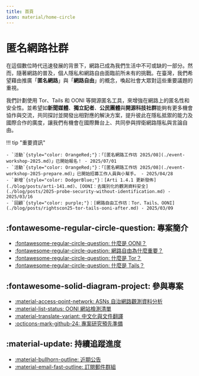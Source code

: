 ```yaml
---
title: 首頁
icon: material/home-circle
---
```

# 匿名網路社群

在這個數位時代迅速發展的背景下，網路已成為我們生活中不可或缺的一部分。然而，隨著網路的普及，個人隱私和網路自由面臨前所未有的挑戰。在臺灣，我們希望藉由推廣「**匿名網路**」與「**網路自由**」的概念，喚起社會大眾對這些重要議題的重視。

我們計劃使用 Tor、Tails 和 OONI 等開源匿名工具，來增強在網路上的匿名性和安全性。並希望如**新聞媒體**、**獨立記者**、**公民團體**與**開源科技社群**能夠有更多機會協作與交流，共同探討並開發出相對應的解決方案，提升彼此在隱私抵禦的能力及國際合作的廣度，讓我們有機會在國際舞台上、共同參與捍衛網路隱私與言論自由。

!!! tip "重要資訊"

    - `活動`{style="color: OrangeRed;"}：「[匿名網路工作坊 2025/08](./event-workshop-2025.md)」已開始報名！ - 2025/07/01
    - `活動`{style="color: OrangeRed;"}：「[匿名網路工作坊 2025/08](./event-workshop-2025-prepare.md)」已開始招募工作人員與小幫手。 - 2025/04/28
    - `新增`{style="color: DodgerBlue;"}：[Arti 1.4.1 更新發佈](./blog/posts/arti-141.md)、[OONI：去識別化的觀測資料安全](./blog/posts/2025-probe-security-without-identification.md) - 2025/03/16
    - `回顧`{style="color: purple;"}：[網路自由工作坊：Tor、Tails、OONI](./blog/posts/rightscon25-tor-tails-ooni-after.md) - 2025/03/09

## :fontawesome-regular-circle-question: 專案簡介

<div class="grid cards" markdown>

- [:fontawesome-regular-circle-question: 什麼是 OONI？](./what-is-ooni.md)
- [:fontawesome-regular-circle-question: 網路自由為什麼重要？](./internet-freedom-matter.md)
- [:fontawesome-regular-circle-question: 什麼是 Tor？](./what-is-tor.md)
- [:fontawesome-regular-circle-question: 什麼是 Tails？](./what-is-tails.md)

</div>

## :fontawesome-solid-diagram-project: 參與專案

<div class="grid cards" markdown>

- [:material-access-point-network: ASNs 自治網路觀測資料分析](./ooni-asns-coverage.md)
- [:material-list-status: OONI 網站檢測清單](./ooni-weblists.md)
- [:material-translate-variant: 中文化與文件翻譯](./ooni-i18n.md)
- [:octicons-mark-github-24: 專案研究預先準備](./setup-repo.md)

</div>

## :material-update: 持續追蹤進度

<div class="grid cards" markdown>

- [:material-bullhorn-outline: 近期公告](./blog/index.md)
- [:material-email-fast-outline: 訂閱郵件群組](./contact.md)

</div>

